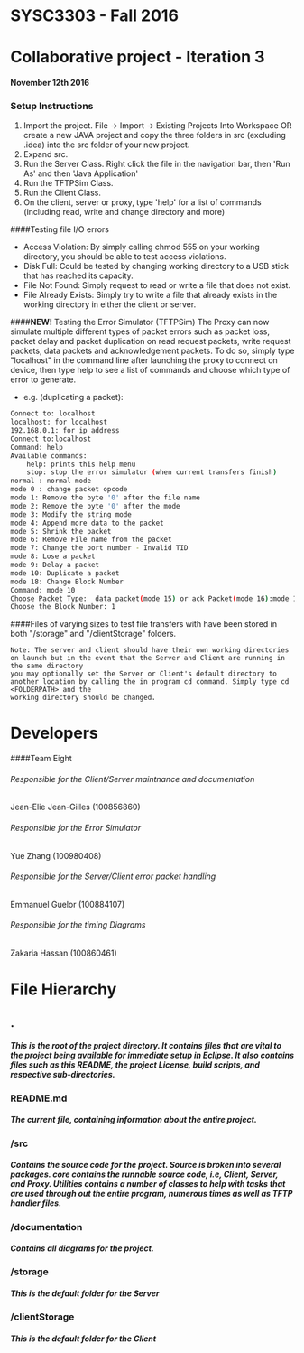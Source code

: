 # SYSC3303 - Fall 2016
# Collaborative project - Iteration 3
#### November 12th 2016

### Setup Instructions
1. Import the project. File -> Import -> Existing Projects Into Workspace OR create a new JAVA project and copy the three folders in src (excluding .idea) into the src folder of your new project. 
2. Expand src\.
3. Run the Server Class. Right click the file in the navigation bar, then 'Run As' and then 'Java Application' 
4. Run the TFTPSim Class. 
5. Run the Client Class.
6. On the client, server or proxy, type 'help' for a list of commands (including read, write and change directory and more)

####Testing file I/O errors
- Access Violation: By simply calling chmod 555 on your working directory, you should be able to test access violations.
- Disk Full: Could be tested by changing working directory to a USB stick that has reached its capacity.
- File Not Found: Simply request to read or write a file that does not exist.
- File Already Exists: Simply try to write a file that already exists in the working directory in either the client or server.

####**NEW!** Testing the Error Simulator (TFTPSim)
	The Proxy can now simulate multiple different types of packet errors such as packet loss, packet delay and packet duplication 
	on read request packets, write request packets, data packets and acknowledgement packets. To do so, simply type "localhost" in the 
	command line after launching the proxy to connect on device, then type help to see a list of commands and choose which type of error to generate.

- e.g. (duplicating a packet):
```sh
Connect to: localhost
localhost: for localhost
192.168.0.1: for ip address
Connect to:localhost
Command: help
Available commands:
    help: prints this help menu
    stop: stop the error simulator (when current transfers finish)
normal : normal mode 
mode 0 : change packet opcode 
mode 1: Remove the byte '0' after the file name
mode 2: Remove the byte '0' after the mode
mode 3: Modify the string mode
mode 4: Append more data to the packet
mode 5: Shrink the packet
mode 6: Remove File name from the packet
mode 7: Change the port number - Invalid TID
mode 8: Lose a packet
mode 9: Delay a packet
mode 10: Duplicate a packet
mode 18: Change Block Number
Command: mode 10
Choose Packet Type:  data packet(mode 15) or ack Packet(mode 16):mode 16
Choose the Block Number: 1
```

####Files of varying sizes to test file transfers with have been stored in both "/storage" and "/clientStorage" folders.
	
	Note: The server and client should have their own working directories on launch but in the event that the Server and Client are running in the same directory 
	you may optionally set the Server or Client's default directory to another location by calling the in program cd command. Simply type cd <FOLDERPATH> and the
	working directory should be changed.
	

# Developers
####Team Eight

###### Responsible for the Client/Server maintnance and documentation
Jean-Elie Jean-Gilles	(100856860)

###### Responsible for the Error Simulator
Yue Zhang 				(100980408)

###### Responsible for the Server/Client error packet handling
Emmanuel Guelor 		(100884107)

###### Responsible for the timing Diagrams 
Zakaria Hassan			(100860461)



# File Hierarchy
## .
##### This is the root of the project directory. It contains files that are vital to the project being available for immediate setup in Eclipse. It also contains files such as this README, the project License, build scripts, and respective sub-directories.
### README.md
##### The current file, containing information about the entire project.
### /src
##### Contains the source code for the project. Source is broken into several packages. core contains the runnable source code, i.e, Client, Server, and Proxy. Utilities contains a number of classes to help with tasks that are used through out the entire program, numerous times as well as TFTP handler files. 
### /documentation
##### Contains all diagrams for the project.
### /storage
##### This is the default folder for the Server
### /clientStorage
##### This is the default folder for the Client


